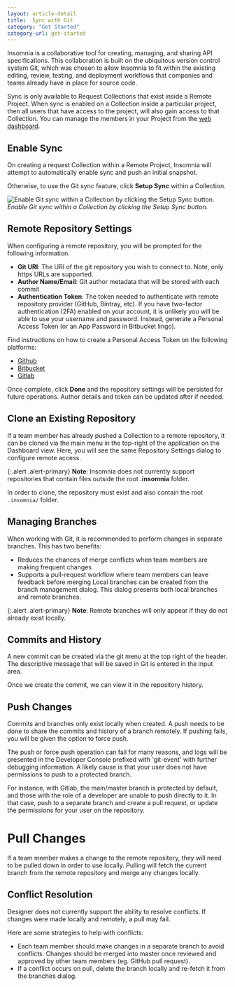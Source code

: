 ```yaml
---
layout: article-detail
title:  Sync with Git
category: "Get Started"
category-url: get-started
---
```


Insomnia is a collaborative tool for creating, managing, and sharing API specifications. This collaboration is built on the ubiquitous version control system Git, which was chosen to allow Insomnia to fit within the existing editing, review, testing, and deployment workflows that companies and teams already have in place for source code.

Sync is only available to Request Collections that exist inside a Remote Project. When sync is enabled on a Collection inside a particular project, then all users that have access to the project, will also gain access to that Collection. You can manage the members in your Project from the [web dashboard](https://app.insomnia.rest/app/signup/).

## Enable Sync

On creating a request Collection within a Remote Project, Insomnia will attempt to automatically enable sync and push an initial snapshot.

Otherwise, to use the Git sync feature, click **Setup Sync** within a Collection. 

![Enable Git sync within a Collection by clicking the Setup Sync button.](/assets/images/setup-sync.png)
_Enable Git sync within a Collection by clicking the Setup Sync button._

## Remote Repository Settings

When configuring a remote repository, you will be prompted for the following information. 

* **Git URI**: The URI of the git repository you wish to connect to. Note, only https URLs are supported.
* **Author Name/Email**: Git author metadata that will be stored with each commit
* **Authentication Token**: The token needed to authenticate with remote repository provider (GitHub, Bintray, etc). If you have two-factor authentication (2FA) enabled on your account, it is unlikely you will be able to use your username and password. Instead, generate a Personal Access Token (or an App Password in Bitbucket lingo). 

Find instructions on how to create a Personal Access Token on the following platforms:

* [Github](https://docs.github.com/en/github/authenticating-to-github/keeping-your-account-and-data-secure/creating-a-personal-access-token)
* [Bitbucket](https://support.atlassian.com/bitbucket-cloud/docs/app-passwords/)
* [Gitlab](https://docs.gitlab.com/ee/user/profile/personal_access_tokens.html)

Once complete, click **Done** and the repository settings will be persisted for future operations. Author details and token can be updated after if needed.

## Clone an Existing Repository

If a team member has already pushed a Collection to a remote repository, it can be cloned via the main menu in the top-right of the application on the Dashboard view. Here, you will see the same Repository Settings dialog to configure remote access.

{:.alert .alert-primary}
**Note**: Insomnia does not currently support repositories that contain files outside the root **.insomnia** folder.

In order to clone, the repository must exist and also contain the root `.insomnia/` folder.

## Managing Branches
When working with Git, it is recommended to perform changes in separate branches. This has two benefits:

* Reduces the chances of merge conflicts when team members are making frequent changes
* Supports a pull-request workflow where team members can leave feedback before merging
Local branches can be created from the branch management dialog. This dialog presents both local branches and remote branches. 

{:.alert .alert-primary}
**Note**: Remote branches will only appear if they do not already exist locally.

## Commits and History
A new commit can be created via the git menu at the top right of the header. The descriptive message that will be saved in Git is entered in the input area.

Once we create the commit, we can view it in the repository history.

## Push Changes
Commits and branches only exist locally when created. A push needs to be done to share the commits and history of a branch remotely. If pushing fails, you will be given the option to force push.

The push or force push operation can fail for many reasons, and logs will be presented in the Developer Console prefixed with 'git-event' with further debugging information. A likely cause is that your user does not have permissions to push to a protected branch. 

For instance, with Gitlab, the main/master branch is protected by default, and those with the role of a developer are unable to push directly to it. In that case, push to a separate branch and create a pull request, or update the permissions for your user on the repository.

# Pull Changes
If a team member makes a change to the remote repository, they will need to be pulled down in order to use locally. Pulling will fetch the current branch from the remote repository and merge any changes locally.

## Conflict Resolution
Designer does not currently support the ability to resolve conflicts. If changes were made locally and remotely, a pull may fail.

Here are some strategies to help with conflicts:

* Each team member should make changes in a separate branch to avoid conflicts. Changes should be merged into master once reviewed and approved by other team members (eg. GitHub pull request).
* If a conflict occurs on pull, delete the branch locally and re-fetch it from the branches dialog.